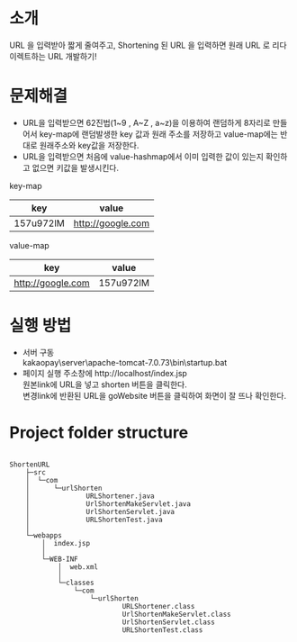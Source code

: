# 소개
URL 을 입력받아 짧게 줄여주고, Shortening 된 URL 을 입력하면 원래 URL 로 리다이렉트하는 URL 개발하기!

# 문제해결 
- URL을 입력받으면 62진법(1~9 , A~Z , a~z)을 이용하여 랜덤하게 8자리로 만들어서 key-map에 랜덤발생한 key 값과 원래 주소를 저장하고
  value-map에는 반대로 원래주소와 key값을 저장한다.
- URL을 입력받으면 처음에 value-hashmap에서 이미 입력한 값이 있는지 확인하고 없으면 키값을 발생시킨다.

key-map

key	     | value             |
------------ | -------------     |
157u972lM    | http://google.com |


value-map

key          | value          |
------------ | -------------  | 
http://google.com | 157u972lM |


# 실행 방법
- 서버 구동 <br>
  kakaopay\server\apache-tomcat-7.0.73\bin\startup.bat <br>
- 페이지 실행
  주소창에 http://localhost/index.jsp  <br>
  원본link에 URL을 넣고 shorten 버튼을 클릭한다. <br>
  변경link에 반환된 URL을 goWebsite 버튼을 클릭하여 화면이 잘 뜨나 확인한다.  <br>
# Project folder structure
<pre><code>
ShortenURL
    ├─src
    │  └─com
    │      └─urlShorten
    │              URLShortener.java
    │              UrlShortenMakeServlet.java
    │              UrlShortenServlet.java
    │              URLShortenTest.java
    │
    └─webapps
        │  index.jsp
        │
        └─WEB-INF
            │  web.xml
            │
            └─classes
                └─com
                    └─urlShorten
                            URLShortener.class
                            UrlShortenMakeServlet.class
                            UrlShortenServlet.class
                            URLShortenTest.class            
</pre></code>        
